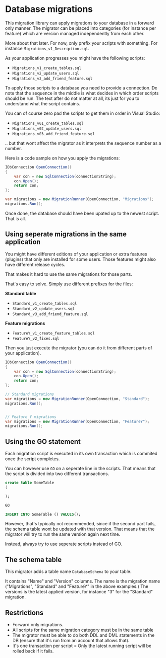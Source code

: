 Database migrations
====================

This migration library can apply migrations to your database in a forward only manner. The migrator can be placed into categories (for instance per feature) which are version managed independently from each other.

More about that later. For now, only prefix your scripts with something. For instance `Migrations_v1_Description.sql`.

As your application progresses you might have the following scripts:

* `Migrations_v1_create_tables.sql`
* `Migrations_v2_update_users.sql`
* `Migrations_v3_add_friend_feature.sql`

To apply those scripts to a database you need to provide a connection. Do note that the sequence in the middle is what decides in which order scripts should be run. The text after do not matter at all, its just for you to understand what the script contains.

You can of course zero pad the scripts to get them in order in Visual Studio:

* `Migrations_v01_create_tables.sql`
* `Migrations_v02_update_users.sql`
* `Migrations_v03_add_friend_feature.sql`

.. but that wont affect the migrator as it interprets the sequence number as a number.

Here is a code sample on how you apply the migrations:

```csharp
IDbConnection OpenConnection()
{
    var con = new SqlConnection(connectionString);
    con.Open();
    return con;
};

var migrations = new MigrationRunner(OpenConnection, "Migrations");
migrations.Run();
```

Once done, the database should have been upated up to the newest script. That is all.

## Using seperate migrations in the same application

You might have different editions of your application or extra features (plugins) that only are installed for some users. Those features might also have different release cycles.

That makes it hard to use the same migrations for those parts.

That's easy to solve. Simply use different prefixes for the files:


**Standard table**

* `Standard_v1_create_tables.sql`
* `Standard_v2_update_users.sql`
* `Standard_v3_add_friend_feature.sql`

**Feature migrations**

* `FeatureY_v1_create_feature_tables.sql`
* `FeatureY_v2_fixes.sql`

Then you just execute the migrator (you can do it from different parts of your application).

```csharp
IDbConnection OpenConnection()
{
    var con = new SqlConnection(connectionString);
    con.Open();
    return con;
};

// Standard migrations
var migrations = new MigrationRunner(OpenConnection, "Standard");
migrations.Run();


// Feature Y migrations
var migrations = new MigrationRunner(OpenConnection, "FeatureY");
migrations.Run();
```


## Using the GO statement

Each migration script is executed in its own transaction which is commited once the script completes.

You can however use `GO` on a seperate line in the scripts. That means that the script is divided into two different transactions.

```sql
create table SomeTable
(

);

GO

INSERT INTO SomeTable () VALUES();
```

However, that's typically not recommended, since if the second part fails, the schema table wont be updated with that version. That means that the migrator will try to run the same version again next time.

Instead, always try to use seperate scripts instead of GO.

## The schema table

This migrator adds a table name `DatabaseSchema` to your table.

It contains "Name" and "Version" columns. The name is the migration name ("Migrations", "Standard" and "FeatureY" in the above examples.) The versions is the latest applied version, for instance "3" for the "Standard" migration.

## Restrictions

* Forward only migrations.
* All scripts for the same migration category must be in the same table
* The migrator must be able to do both DDL and DML statements in the DB (ensure that it's run from an account that allows that).
* It's one transaction per script = Only the latest running script will be rolled back if it fails.
